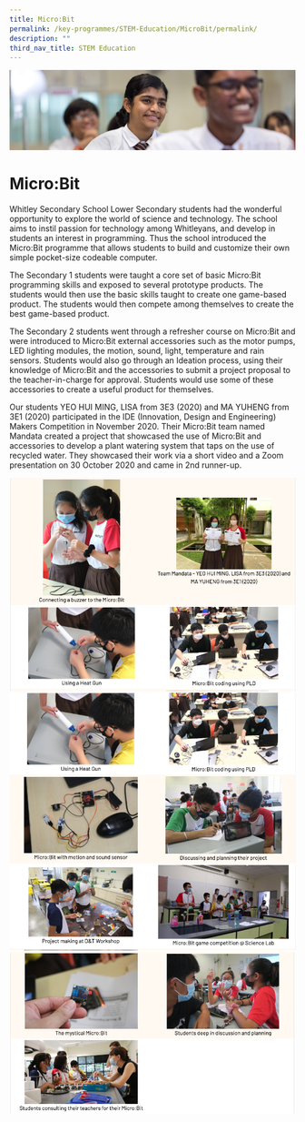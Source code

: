 ```yaml
---
title: Micro:Bit
permalink: /key-programmes/STEM-Education/MicroBit/permalink/
description: ""
third_nav_title: STEM Education
---
```

![](/images/key%20programmes.jpg)

Micro:Bit
=========

Whitley Secondary School Lower Secondary students had the wonderful opportunity to explore the world of science and technology. The school aims to instil passion for technology among Whitleyans, and develop in students an interest in programming. Thus the school introduced the Micro:Bit programme that allows students to build and customize their own simple pocket-size codeable computer.

  

The Secondary 1 students were taught a core set of basic Micro:Bit programming skills and exposed to several prototype products. The students would then use the basic skills taught to create one game-based product. The students would then compete among themselves to create the best game-based product.

  

The Secondary 2 students went through a refresher course on Micro:Bit and were introduced to Micro:Bit external accessories such as the motor pumps, LED lighting modules, the motion, sound, light, temperature and rain sensors. Students would also go through an Ideation process, using their knowledge of Micro:Bit and the accessories to submit a project proposal to the teacher-in-charge for approval. Students would use some of these accessories to create a useful product for themselves.

  

Our students YEO HUI MING, LISA from 3E3 (2020) and MA YUHENG from 3E1 (2020) participated in the IDE (Innovation, Design and Engineering) Makers Competition in November 2020. Their Micro:Bit team named Mandata created a project that showcased the use of Micro:Bit and accessories to develop a plant watering system that taps on the use of recycled water. They showcased their work via a short video and a Zoom presentation on 30 October 2020 and came in 2nd runner-up.

![](/images/micro1.png)
![](/images/Micro2.png)
![](/images/Micro3.png)